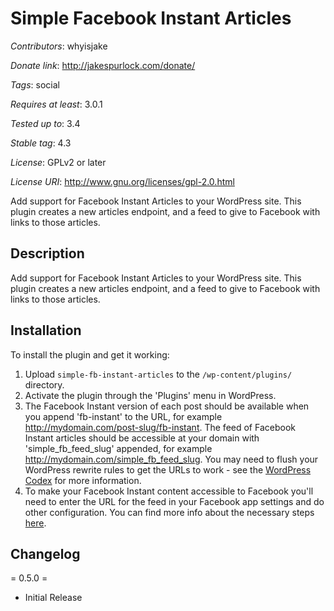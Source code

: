 # Simple Facebook Instant Articles

*Contributors*: whyisjake

*Donate link*: http://jakespurlock.com/donate/

*Tags*: social

*Requires at least*: 3.0.1

*Tested up to*: 3.4

*Stable tag*: 4.3

*License*: GPLv2 or later

*License URI*: http://www.gnu.org/licenses/gpl-2.0.html

Add support for Facebook Instant Articles to your WordPress site. This plugin creates a new articles endpoint, and a feed to give to Facebook with links to those articles.

## Description

Add support for Facebook Instant Articles to your WordPress site. This plugin creates a new articles endpoint, and a feed to give to Facebook with links to those articles.

## Installation

To install the plugin and get it working:

1. Upload `simple-fb-instant-articles` to the `/wp-content/plugins/` directory.
2. Activate the plugin through the 'Plugins' menu in WordPress.
3. The Facebook Instant version of each post should be available when you append 'fb-instant' to the URL, for example http://mydomain.com/post-slug/fb-instant. The feed of Facebook Instant articles should be accessible at your domain with 'simple_fb_feed_slug' appended, for example http://mydomain.com/simple_fb_feed_slug. You may need to flush your WordPress rewrite rules to get the URLs to work - see the [WordPress Codex](https://codex.wordpress.org/Rewrite_API/flush_rules) for more information.
4. To make your Facebook Instant content accessible to Facebook you'll need to enter the URL for the feed in your Facebook app settings and do other configuration. You can find more info about the necessary steps [here](https://developers.facebook.com/docs/instant-articles/publishing).

## Changelog

= 0.5.0 =
* Initial Release

